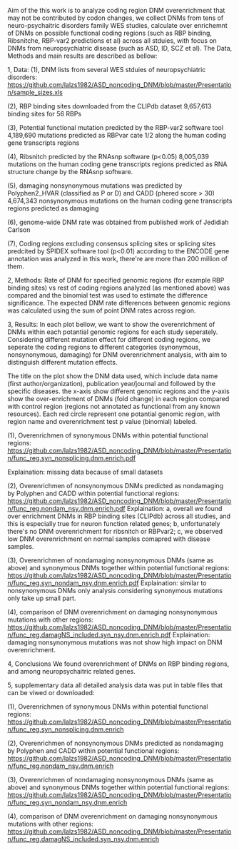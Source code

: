 
Aim of the this work is to analyze coding region DNM overenrichment that may not be contributed by codon changes, we collect DNMs from tens of neuro-psychaitric disorders family WES studies, calculate over enrichemnt of DNMs on possible functional coding regions (such as RBP binding, Ribsnitche, RBP-var2 predictions et al) across all stduies, with focus on DNMs from neuropsychiatric disease (such as ASD, ID, SCZ et al). The Data, Methods and main results are described as bellow: 

1, Data:
(1), DNM lists from several WES stduies of neuropsychiatric disorders:
https://github.com/lalzs1982/ASD_noncoding_DNM/blob/master/Presentation/sample_sizes.xls

(2), RBP binding sites downloaded from the CLIPdb dataset
9,657,613 binding sites for 56 RBPs 

(3), Potential functional mutation predicted by the RBP-var2 software tool
4,189,690 mutations predicted as RBPvar cate 1/2 along the human coding gene transcripts regions

(4), Ribsnitch predicted by the RNAsnp software (p<0.05)
8,005,039 mutations on the human coding gene transcripts regions predicted as RNA structure change by the RNAsnp software.

(5), damaging nonsynonymous mutations was predicted by Polyphen2_HVAR (classified as P or D) and CADD (phered score > 30)
4,674,343 nonsynonymous mutations on the human coding gene transcripts regions predicted as damaging

(6), genome-wide DNM rate was obtained from published work of Jedidiah Carlson

(7), Coding regions excluding consensus splicing sites or splicing sites predcited by SPIDEX software tool (p<0.01)
according to the ENCODE gene annotation was analyzed in this work, there're are more than 200 million of them.
 

2, Methods:
Rate of DNM for specified genomic regions (for example RBP binding sites) vs rest of coding regions analyzed (as mentioned above)
was compared and the binomial test was used to estimate the difference significance. The expected DNM rate differences between genomic
regions was calculated using the sum of point DNM rates across region.         

3, Results:
In each plot bellow, we want to show the overenrichment of DNMs within each potantial genomic regions for each study seperately. Considering different mutation effect for different coding regions, we seperate the coding regions to different categories (synonymous, nonsynonymous, damaging) for DNM overenrichment analysis, with aim to distinguish different mutation effects.

The title on the plot show the DNM data used, which include data name (first author/organization), publication year/journal and followed by the specific diseases. the x-axis show different genomic regions and the y-axis show the over-enrichment of DNMs (fold change) in each region compared with control region (regions not annotated as functional from any known resources). Each red circle represent one potantial genomic region, with region name and overenrichment test p value (binomial) labeled.

(1), Overenrichmen of synonymous DNMs within potential functional regions:
https://github.com/lalzs1982/ASD_noncoding_DNM/blob/master/Presentation/func_reg.syn_nonsplicing.dnm.enrich.pdf

Explaination: missing data because of small datasets

(2), Overenrichmen of nonsynonymous DNMs predicted as nondamaging by Polyphen and CADD within potential functional regions:
https://github.com/lalzs1982/ASD_noncoding_DNM/blob/master/Presentation/func_reg.nondam_nsy.dnm.enrich.pdf
Explaination: a, overall we found over enrichment DNMs in RBP binding sites (CLIPdb) across all studies, and this is especially true for neuron function related genes; b, unfortunately there's no DNM overenrichment for ribsnitch or RBPvar2; c, we observed low DNM overenrichment on normal samples comapred with disease samples. 

(3), Overenrichmen of nondamaging nonsynonymous DNMs (same as above) and synonymous DNMs together within potential functional regions:
https://github.com/lalzs1982/ASD_noncoding_DNM/blob/master/Presentation/func_reg.syn_nondam_nsy.dnm.enrich.pdf
Explaination: similar to nonsynonymous DNMs only analysis considering synonymous mutations only take up small part.

(4), comparison of DNM overenrichment on damaging nonsynonymous mutations with other regions:
https://github.com/lalzs1982/ASD_noncoding_DNM/blob/master/Presentation/func_reg.damagNS_included.syn_nsy.dnm.enrich.pdf
Explaination: 
damaging nonsynonymous mutations was not show high impact on DNM overenrichment.

4, Conclusions
We found overenrichment of DNMs on RBP binding regions, and among neuropsychaitric related genes.

5, supplementary data
all detailed analysis data was put in table files that can be viwed or downloaded:

(1), Overenrichmen of synonymous DNMs within potential functional regions:
https://github.com/lalzs1982/ASD_noncoding_DNM/blob/master/Presentation/func_reg.syn_nonsplicing.dnm.enrich

(2), Overenrichmen of nonsynonymous DNMs predicted as nondamaging by Polyphen and CADD within potential functional regions:
https://github.com/lalzs1982/ASD_noncoding_DNM/blob/master/Presentation/func_reg.nondam_nsy.dnm.enrich

(3), Overenrichmen of nondamaging nonsynonymous DNMs (same as above) and synonymous DNMs together within potential functional regions:
https://github.com/lalzs1982/ASD_noncoding_DNM/blob/master/Presentation/func_reg.syn_nondam_nsy.dnm.enrich

(4), comparison of DNM overenrichment on damaging nonsynonymous mutations with other regions:
https://github.com/lalzs1982/ASD_noncoding_DNM/blob/master/Presentation/func_reg.damagNS_included.syn_nsy.dnm.enrich

